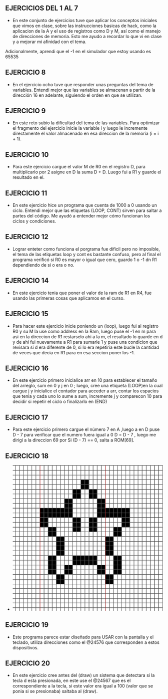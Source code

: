 ## EJERCICIOS DEL 1 AL 7 ##
* En este conjunto de ejercicios tuve que aplicar los conceptos iniciales que vimos en clase, sobre las instrucciones basicas de hack, como la aplicacion de la A y el uso de registros como D y M, así como el manejo de direcciones de memoria. Esto me ayudo a recordar lo que vi en clase y a mejorar mi afinidad con el tema.


Adicionalmente, aprendi que el -1 en el simulador que estoy usando es 65535 


## EJERCICIO 8 ##
* En el ejercicio ocho tuve que responder unas preguntas del tema de variables.
Entendi mejor que las variables se almacenan a partir de la dirección 16 en adelante, siguiendo el orden en que se utilizan.

## EJERCICIO 9 ##
* En este reto subio la dificultad del tema de las variables. Para optimizar el fragmento del ejercicio inicie la variable i y luego le incremente directamente el valor almacenado en esa direccion de la memoria  (i = i + 1).

## EJERCICIO 10 ##
* Para este ejercicio cargue el valor M de R0 en el registro  D, para multiplicarlo por 2 asigne en D la suma D + D. Luego fui a R1 y guarde el resultado en el.

## EJERCICIO 11 ##
* En este ejercicio hice un programa que cuenta de 1000 a 0 usando un ciclo. Entendi mejor que las etiquetas (LOOP, CONT) sirven para saltar a partes del código. Me ayudó a entender mejor cómo funcionan los ciclos y condiciones.

## EJERCICIO 12 ##
* Lograr enteter como funciona el porgrama fue dificil pero no imposible, el tema de las etiquetas loop y cont es bastante confuso, pero al final el programa verificó si R0 es mayor o igual que cero, guardo 1 o -1 dn R1 dependiendo de si o era o no. 

## EJERCICIO 14 ##
* En este ejercicio tenia que poner el valor de la ram de R1 en R4, fue usando las primeras cosas que aplicamos en el curso.

## EJERCICIO 15 ##
* Para hacer este ejercicio inicie poniendo un (loop), luego fui al registro R0 y su M la use como address en la Ram, luego puse el -1 en m para asi en la direccion de R1 restarselo ahi a la m, el resultado lo guarde en d y de ahi fui nuevamente a R1 para sumarle 1 y puse una condicion que revisara si d era diferente de 0, si lo era repetiria este bucle la cantidad de veces que decia en R1 para en esa seccion poner los -1.

## EJERCICIO 16 ##
* En este ejercicio primero inicialice arr en 10 para establecer el tamaño del arreglo, sum en 0 y j en 0 ; luego, cree una etiqueta (LOOP)en la cual cargue j y inicialice el contador para acceder a arr, contar los espacios que tenia y cada uno lo sume a sum,  incremente j y comparecon 10 para decidir si repetir el ciclo o finalizarlo en (END)

## EJERCICIO 17 ##
* Para este ejercicio primero cargue el número 7 en A ,luego a en D puse D - 7 para verificar que el numero fuera igual a 0 D = D - 7 , luego me dirigi a la direccion 69 por Si (D - 7) == 0, salta a ROM[69].

## EJERCICIO 18 ##
* ![alt text](image.png)

## EJERCICIO 19 ## 
* Este programa parece estar diseñado para USAR con la pantalla y el teclado, utiliza direcciones como el @24576 que corresponden a estos dispositivos.

## EJERCICIO 20 ##
* En este ejercicio cree antes del (draw) un sistema que detectara si la tecla d esta presionada, en este use el @24567 que es el correspondiente a la tecla, si este valor era igual a 100 (valor que se ponia si se presionaba) saltaba al (draw).


